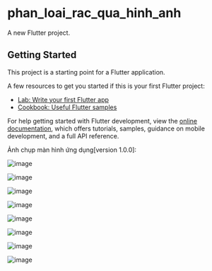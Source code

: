 # phan_loai_rac_qua_hinh_anh

A new Flutter project.

## Getting Started

This project is a starting point for a Flutter application.

A few resources to get you started if this is your first Flutter project:

- [Lab: Write your first Flutter app](https://docs.flutter.dev/get-started/codelab)
- [Cookbook: Useful Flutter samples](https://docs.flutter.dev/cookbook)

For help getting started with Flutter development, view the
[online documentation](https://docs.flutter.dev/), which offers tutorials,
samples, guidance on mobile development, and a full API reference.

Ảnh chụp màn hình ứng dụng[version 1.0.0]:

![image](https://github.com/user-attachments/assets/844fc223-a62b-45ca-9746-1b57623a3bdf)

![image](https://github.com/user-attachments/assets/e867343b-df95-46b7-afe7-dc11789266a2)

![image](https://github.com/user-attachments/assets/22f966e9-b7d2-4e24-8519-11ae19c634a7)

![image](https://github.com/user-attachments/assets/01e4d0e4-b104-4246-849e-ec84092ccc0e)

![image](https://github.com/user-attachments/assets/7561e0f5-47ea-4516-9f22-2bc969021620)

![image](https://github.com/user-attachments/assets/6f28a007-7934-44e0-8c8c-250e61002280)

![image](https://github.com/user-attachments/assets/efd4e2e1-d36a-42d7-a96d-d571d7f4cb7c)

![image](https://github.com/user-attachments/assets/421967c9-8f6d-436b-b282-c56520edbd12)
